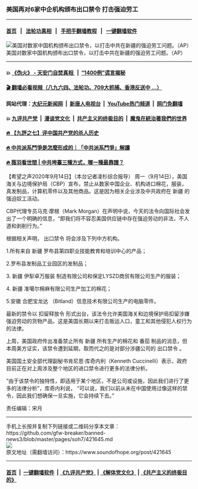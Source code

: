 ### 美国再对6家中企机构颁布出口禁令 打击强迫劳工
------------------------

#### [首页](https://github.com/gfw-breaker/banned-news3/blob/master/README.md) &nbsp;&nbsp;|&nbsp;&nbsp; [法轮功真相](https://github.com/begood0513/basic/blob/master/README.md)  &nbsp;&nbsp;|&nbsp;&nbsp; [手把手翻墙教程](https://github.com/gfw-breaker/guides/wiki)  &nbsp;&nbsp;|&nbsp;&nbsp; [一键翻墙软件](https://github.com/gfw-breaker/nogfw/blob/master/README.md)  



<div><img alt="美国对数家中国机构颁布出口禁令，以打击中共在新疆的强迫劳工问题。（AP）" src="https://img.soundofhope.org/2020-09/dahl-1600112469771.jpg"/>
<br/><figcaption class="caption">
 美国对数家中国机构颁布出口禁令，以打击中共在新疆的强迫劳工问题。（AP）
</figcaption></div><hr/>

#### 💥 [《伪火》 - 天安门自焚真相 ](http://141.164.51.119:10000/videos/blog/weihuo.html)&nbsp; |&nbsp; [“1400例”谎言揭秘  ](http://141.164.51.119:10000/videos/blog/jiexi1400.html)

#### [ 🎬  翻墙必看视频（八九六四、法轮功、709大抓捕、香港反送中 ...）](https://github.com/gfw-breaker/links/blob/master/banned.md)

#### 网站代理：[大纪元新闻网](http://167.172.10.89:10080/gb/) &nbsp;|&nbsp; [新唐人电视台](http://167.172.10.89:8808/gb/)  &nbsp;|&nbsp; [YouTube热门频道](http://158.247.203.241/youtube.html) &nbsp;|&nbsp; [网门免翻墙](http://158.247.203.241:11000/show.aspx?name=ogHome)

#### 💥 [九评共产党](http://141.164.51.119:10000/videos/res/jiuping/)&nbsp; |&nbsp; [漫谈党文化](http://141.164.51.119:10000/videos/res/mtdwh/)&nbsp; |&nbsp; [共产主义的终极目的](http://141.164.51.119:10000/videos/res/zjmd/)&nbsp; |&nbsp; [魔鬼在統治著我們的世界](http://141.164.51.119:10000/videos/res/TheSpecter/)  

#### [ 🔥  【九評之七】评中国共产党的杀人历史](http://141.164.51.119:10000/videos/news/../res/jiuping/index.html)

#### [ 🔥  中共派系鬥爭是怎麼形成的｜「中共派系鬥爭」解讀](http://141.164.51.119:10000/videos/news/don02.html)

#### [ 🔥  薇羽看世間 | 中共垮臺三種方式，哪一種最靠譜？](http://141.164.51.119:10000/videos/news/weiyu01.html)

<div><div class="Content__Wrapper sc-1bvya0-0 grZQxZ">
 <p class="meta-top">
  <span class="meta">
   【希望之声2020年9月14日】（本台记者凌杉综合报导）
  </span>
  周一（9月14日），美国海关与边境保护局（CBP）宣布，禁止从数家中国企业、机构进口棉花，服装，真发制品，计算机零件以及其他商品。这是因为相关企业涉及中共政府在
  <ok href="/term/1309">
   新疆
  </ok>
  的强迫奴工活动。
 </p>
 <p>
  CBP代理专员马克·摩根（Mark Morgan）在声明中说，今天的法令向国际社会发出了一个明确的信息，“即我们将不容忍美国供应链中存在强迫劳动的非法，不人道和剥削行为。”
 </p>
 <div class="AD_Embed__Wrap-sc-1xslmin-0 igMuqX module desktop">
  <div>
  </div>
 </div>
 <p>
  根据相关声明，
  <ok href="/term/92856">
   出口禁令
  </ok>
  将会涉及下列中方机构。
 </p>
 <p>
  1.所有来自
  <ok href="/term/1309">
   新疆
  </ok>
  罗布县第四职业技能教育和培训中心的产品；
 </p>
 <p>
  2.罗布县发制品工业园区的发制品；
 </p>
 <p>
  3.
  <ok href="/term/1309">
   新疆
  </ok>
  <ok href="/term/375112">
   伊犁卓万服装
  </ok>
  制造有限公司和保定LYSZD商贸有限公司生产的服装；
 </p>
 <p>
  4.
  <ok href="/term/1309">
   新疆
  </ok>
  准噶尔棉麻有限公司生产加工的棉花；
 </p>
 <p>
  5.安徽
  <ok href="/term/375109">
   合肥宝龙达
  </ok>
  （Bitland）信息技术有限公司生产的电脑零件。
 </p>
 <p>
  最新的禁令以
  <ok href="/term/375106">
   扣留释放令
  </ok>
  形式出台，该法令允许美国海关和边境保护局扣留涉嫌强迫劳动的货物产品，这是美国长期以来打击贩运人口，童工和其他侵犯人权行为的法律。
 </p>
 <p>
  上周，美国政府传出准备禁止所有
  <ok href="/term/1309">
   新疆
  </ok>
  所有生产的棉花和
  <ok href="/term/6463">
   番茄
  </ok>
  制品的消息，但本周美方证实，该禁令遭到延期，取而代之的是对部分涉疆公司的
  <ok href="/term/92856">
   出口禁令
  </ok>
  。
 </p>
 <p>
  美国国土安全部代理副秘书肯尼思·库奇内利（Kenneth Cuccinelli）表示，政府目前正在对上周涉及整个地区的进口禁令进行更多的法律分析。
 </p>
 <p>
  “由于该禁令的独特性，即适用于某个地区，不是公司或设施，因此我们进行了更多的法律分析”，库奇内利说， “可以说，我们以前从未在中国使用过像这样的禁令，因此我们想确保一旦实施，它会持续下去。”
 </p>
 <p class="meta-btm">
  责任编辑：宋月
 </p>
</div>
</div>
<hr/>
手机上长按并复制下列链接或二维码分享本文章：<br/>
https://github.com/gfw-breaker/banned-news3/blob/master/pages/soh7/421645.md <br/>
<a href='https://github.com/gfw-breaker/banned-news3/blob/master/pages/soh7/421645.md'><img src='https://github.com/gfw-breaker/banned-news3/blob/master/pages/soh7/421645.md.png'/></a> <br/>
原文地址（需翻墙访问）：https://www.soundofhope.org/post/421645


------------------------
#### [首页](https://github.com/gfw-breaker/banned-news3/blob/master/README.md) &nbsp;|&nbsp; [一键翻墙软件](https://github.com/gfw-breaker/nogfw/blob/master/README.md) &nbsp;| [《九评共产党》](https://github.com/gfw-breaker/9ping.md/blob/master/README.md#九评之一评共产党是什么) | [《解体党文化》](https://github.com/gfw-breaker/jtdwh.md/blob/master/README.md) | [《共产主义的终极目的》](https://github.com/gfw-breaker/gczydzjmd.md/blob/master/README.md)


<img src='http://gfw-breaker.win/banned-news3/pages/soh7/421645.md' width='0px' height='0px'/>